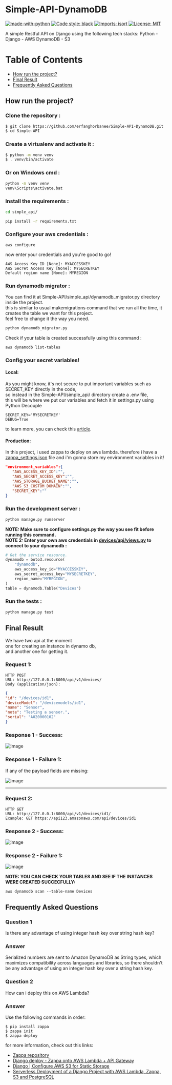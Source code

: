 # Simple-API-DynamoDB

[![made-with-python](https://img.shields.io/badge/Made%20with-Python-1f425f.svg)](https://www.python.org/)
[![Code style: black](https://img.shields.io/badge/code%20style-black-000000.svg)](https://github.com/psf/black)
[![Imports: isort](https://img.shields.io/badge/%20imports-isort-%231674b1?style=flat&labelColor=ef8336)](https://pycqa.github.io/isort/)
[![License: MIT](https://img.shields.io/badge/License-MIT-blue.svg)](https://opensource.org/licenses/MIT)

A simple Restful API on Django using the following tech stacks: Python - Django - AWS DynamoDB - S3

# Table of Contents
* [How run the project?](#how-run-the-project)
* [Final Result](#final-result)
* [Frequently Asked Questions](#frequently-asked-questions)

## How run the project?


### Clone the repository :
```bash
$ git clone https://github.com/erfanghorbanee/Simple-API-DynamoDB.git
$ cd Simple-API
```

### Create a virtualenv and activate it :
 ```bash
$ python -m venv venv
$ . venv/bin/activate
```

### Or on Windows cmd : 
 ```bash
python -m venv venv
venv\Scripts\activate.bat
```

### Install the requirements :
```bash
cd simple_api/

pip install -r requirements.txt
```

### Configure your aws credentials :
```
aws configure
```

now enter your credentials and you're good to go!
```
AWS Access Key ID [None]: MYACCESSKEY
AWS Secret Access Key [None]: MYSECRETKEY
Default region name [None]: MYREGION
```

###  Run dynamodb migrator :
You can find it at Simple-API/simple_api/dynamodb_migrator.py directory inside the project.\
this is similar to usual makemigrations command that we run all the time, it creates the table we want for this project.\
feel free to change it the way you need.

```bash
python dynamodb_migrator.py
```

Check if your table is created successfully using this command :
```
aws dynamodb list-tables
```

### Config your secret variables!
#### Local:
As you might know, it's not secure to put important variables such as SECRET_KEY directly in the code,\
so instead in the Simple-API/simple_api/ directory create a .env file,\
this will be where we put our variables and fetch it in settings.py using  Python Decouple

```
SECRET_KEY='MYSECRETKEY'
DEBUG=True
```

to learn more, you can check this [article](https://dontrepeatyourself.org/post/how-to-use-python-decouple-with-django/).

#### Production:
In this project, i used zappa to deploy on aws lambda. therefore i have a [zappa_settings.json](https://github.com/erfanghorbanee/Simple-API-DynamoDB/blob/main/simple_api/zappa_settings.json) file and i'm gonna store my environment variables in it!

```json
"environment_variables":{
   "AWS_ACCESS_KEY_ID":"",
   "AWS_SECRET_ACCESS_KEY":"",
   "AWS_STORAGE_BUCKET_NAME":"",
   "AWS_S3_CUSTOM_DOMAIN":"",
   "SECRET_KEY":""
}
```

### Run the development server :
```bash
python manage.py runserver
```
**NOTE: Make sure to configure settings.py the way you see fit before running this command.** \
**NOTE 2: Enter your own aws credentials in [devices/api/views.py](https://github.com/erfanghorbanee/Simple-API-DynamoDB/blob/main/simple_api/devices/api/views.py) to connect to your dynamodb :**
```python
# Get the service resource.
dynamodb = boto3.resource(
    "dynamodb",
    aws_access_key_id="MYACCESSKEY",
    aws_secret_access_key="MYSECRETKEY",
    region_name="MYREGION",
)
table = dynamodb.Table("Devices")
```

### Run the tests :
```bash
python manage.py test
```

## Final Result
We have two api at the moment \
one for creating an instance in dynamo db, \
and another one for getting it.

### Request 1:
```
HTTP POST
URL: http://127.0.0.1:8000/api/v1/devices/
Body (application/json):
```
```json
{
"id": "/devices/id1",
"deviceModel": "/devicemodels/id1",
"name": "Sensor",
"note": "Testing a sensor.",
"serial": "A020000102"
}
```
### Response 1 - Success:
![image](https://user-images.githubusercontent.com/49264993/169469128-8192329f-2073-4b3b-86a5-41bd0f1abc4d.png)

### Response 1 - Failure 1:
If any of the payload fields are missing:

![image](https://user-images.githubusercontent.com/49264993/169469325-c63fca76-3692-4e50-a459-c38cf1fd24e9.png)

<hr>

### Request 2:
```
HTTP GET
URL: http://127.0.0.1:8000/api/v1/devices/id1/
Example: GET https://api123.amazonaws.com/api/devices/id1
```

### Response 2 - Success:
![image](https://user-images.githubusercontent.com/49264993/169470647-37b223cc-5cbf-40b9-a0ce-6465413f2f7e.png)

### Response 2 - Failure 1:
![image](https://user-images.githubusercontent.com/49264993/169471253-7629e908-a21d-4a01-8550-6507911b4642.png)


**NOTE: YOU CAN CHECK YOUR TABLES AND SEE IF THE INSTANCES WERE CREATED SUCCECFULLY:**
```
aws dynamodb scan --table-name Devices
```


## Frequently Asked Questions
### Question 1
Is there any advantage of using integer hash key over string hash key?
### Answer
Serialized numbers are sent to Amazon DynamoDB as String types, which maximizes compatibility across languages and libraries, 
so there shouldn't be any advantage of using an integer hash key over a string hash key.

### Question 2
How can i deploy this on AWS Lambda?
### Answer
Use the following commands in order:
```
$ pip install zappa
$ zappa init
$ zappa deploy
```

for more information, check out this links:
- [Zappa repository](https://github.com/zappa/Zappa)
- [Django deploy - Zappa onto AWS Lambda + API Gateway](https://www.youtube.com/watch?v=WaiL4sbaj_o)
- [Django | Configure AWS S3 for Static Storage](https://www.youtube.com/watch?v=-dqpL3aY5e4)
- [Serverless Deployment of a Django Project with AWS Lambda, Zappa, S3 and PostgreSQL](https://www.youtube.com/watch?v=Gf0vpJQZeBI)





